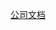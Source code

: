 [公司文档](http://wiki.tuzhanai.com/pages/viewpage.action?pageId=59525803#id-%E5%89%8D%E7%AB%AF%E5%8D%95%E5%85%83%E6%B5%8B%E8%AF%95%E8%A7%84%E8%8C%83%EF%BC%88%E8%8D%89%E7%A8%BF%EF%BC%89-%E4%BA%8C.%E5%8D%95%E5%85%83%E6%B5%8B%E8%AF%95%E7%BC%96%E5%86%99%E5%8E%9F%E5%88%99)